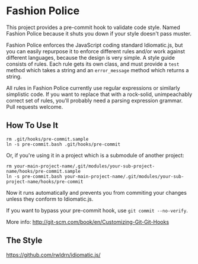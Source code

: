 # Fashion Police

This project provides a pre-commit hook to validate code style. Named Fashion
Police because it shuts you down if your style doesn't pass muster.

Fashion Police enforces the JavaScript coding standard Idiomatic.js, but you
can easily repurpose it to enforce different rules and/or work against
different languages, because the design is very simple. A style guide consists
of rules. Each rule gets its own class, and must provide a `test` method which
takes a string and an `error_message` method which returns a string.

All rules in Fashion Police currently use regular expressions or similarly
simplistic code. If you want to replace that with a rock-solid, unimpeachably
correct set of rules, you'll probably need a parsing expression grammar. Pull
requests welcome.

## How To Use It

    rm .git/hooks/pre-commit.sample
    ln -s pre-commit.bash .git/hooks/pre-commit

Or, if you're using it in a project which is a submodule of another project:

    rm your-main-project-name/.git/modules/your-sub-project-name/hooks/pre-commit.sample
    ln -s pre-commit.bash your-main-project-name/.git/modules/your-sub-project-name/hooks/pre-commit

Now it runs automatically and prevents you from commiting your changes unless
they conform to Idiomatic.js.

If you want to bypass your pre-commit hook, use `git commit --no-verify`.

More info: http://git-scm.com/book/en/Customizing-Git-Git-Hooks

## The Style

https://github.com/rwldrn/idiomatic.js/

